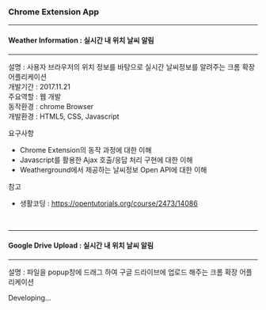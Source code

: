 ### Chrome Extension App
***
#### Weather Information : 실시간 내 위치 날씨 알림
***
설명 : 사용자 브라우저의 위치 정보를 바탕으로 실시간 날씨정보를 알려주는 크롬 확장 어플리케이션  
개발기간 : 2017.11.21  
주요역할 : 웹 개발  
동작환경 : chrome Browser  
개발환경 : HTML5, CSS, Javascript  

요구사항
- Chrome Extension의 동작 과정에 대한 이해  
- Javascript를 활용한 Ajax 호출/응답 처리 구현에 대한 이해  
- Weatherground에서 제공하는 날씨정보 Open API에 대한 이해  

참고 
- 생활코딩 : https://opentutorials.org/course/2473/14086

<br />

***
#### Google Drive Upload : 실시간 내 위치 날씨 알림
***
설명 : 파일을 popup창에 드래그 하여 구글 드라이브에 업로드 해주는 크롬 확장 어플리케이션  

Developing...
